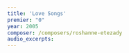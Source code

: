 ```yaml
---
title: 'Love Songs'
premier: "0"
year: 2005
composer: /composers/roshanne-etezady
audio_excerpts: 
---
```

